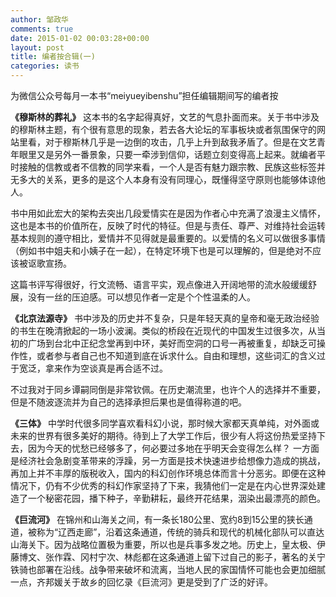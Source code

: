 ```yaml
---
author: 邹政华
comments: true
date: 2015-01-02 00:03:28+00:00
layout: post
title: 编者按合辑(一)
categories: 读书 
---
```



为微信公众号每月一本书“meiyueyibenshu”担任编辑期间写的编者按

**《穆斯林的葬礼》** 这本书的名字起得真好，文艺的气息扑面而来。关于书中涉及的穆斯林主题，有个很有意思的现象，若去各大论坛的军事板块或者氛围保守的网站里看，对于穆斯林几乎是一边倒的攻击，几乎上升到敌我矛盾了。但是在文艺青年眼里又是另外一番景象，只要一牵涉到信仰，话题立刻变得高上起来。就编者平时接触的信教或者不信教的同学来看，一个人是否有魅力跟宗教、民族这些标签并无多大的关系，更多的是这个人本身有没有同理心，既懂得坚守原则也能够体谅他人。

书中用如此宏大的架构去突出几段爱情实在是因为作者心中充满了浪漫主义情怀，这也是本书的价值所在，反映了时代的特征。但是与责任、尊严、对维持社会运转基本规则的遵守相比，爱情并不见得就是最重要的。以爱情的名义可以做很多事情（例如书中姐夫和小姨子在一起），在特定环境下也是可以理解的，但是绝对不应该被讴歌宣扬。

这篇书评写得很好，行文流畅、语言平实，观点像进入开阔地带的流水般缓缓舒展，没有一丝的压迫感。可以想见作者一定是个个性温柔的人。

**《北京法源寺》** 书中涉及的历史并不复杂，只是年轻天真的皇帝和毫无政治经验的书生在晚清掀起的一场小波澜。类似的桥段在近现代的中国发生过很多次，从当初的广场到台北中正纪念堂再到中环，美好而空洞的口号一再被重复，却缺乏可操作性，或者参与者自己也不知道到底在诉求什么。自由和理想，这些词汇的含义过于宽泛，拿来作为空谈真是再合适不过。

不过我对于同乡谭嗣同倒是非常钦佩。在历史潮流里，也许个人的选择并不重要，但是不随波逐流并为自己的选择承担后果也是值得称道的吧。

**《三体》** 中学时代很多同学喜欢看科幻小说，那时候大家都天真单纯，对外面或未来的世界有很多美好的期待。待到上了大学工作后，很少有人将这份热爱坚持下去，因为今天的忧愁已经够多了，何必要过多地在乎明天会变得怎么样？
一方面是经济社会急剧变革带来的浮躁，另一方面是技术快速进步给想像力造成的挑战，再加上并不丰厚的版税收入，国内的科幻创作环境总体而言十分恶劣。即便在这种情况下，仍有不少优秀的科幻作家坚持了下来，我猜他们一定是在内心世界深处建造了一个秘密花园，播下种子，辛勤耕耘，最终开花结果，洇染出最漂亮的颜色。

**《巨流河》** 在锦州和山海关之间，有一条长180公里、宽约8到15公里的狭长通道，被称为“辽西走廊”，沿着这条通道，传统的骑兵和现代的机械化部队可以直达山海关下。因为战略位置极为重要，所以也是兵事多发之地。历史上，皇太极、伊藤博文、张作霖、冈村宁次、林彪都在这条通道上留下过自己的影子，著名的关宁铁骑也部署在沿线。战争带来破坏和流离，当地人民的家国情怀可能也会更加细腻一点，齐邦媛关于故乡的回忆录《巨流河》更是受到了广泛的好评。
